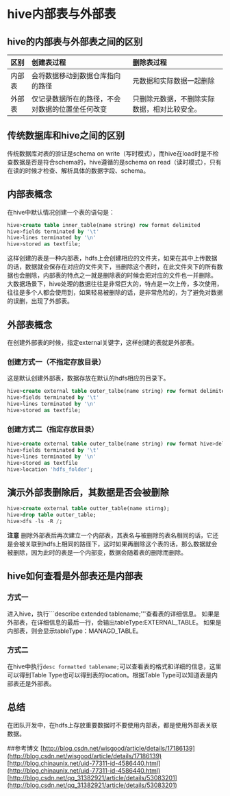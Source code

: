 # hive内部表与外部表

## hive的内部表与外部表之间的区别

| 区别	| 创建表过程 | 删除表过程 |
|:-----|:----------|:--------|
| 内部表 |会将数据移动到数据仓库指向的路径|元数据和实际数据一起删除|
| 外部表 |仅记录数据所在的路径，不会对数据的位置坐任何改变|只删除元数据，不删除实际数据，相对比较安全。|

## 传统数据库和hive之间的区别

传统数据库对表的验证是schema on write（写时模式），而hive在load时是不检查数据是否是符合schema的，hive遵循的是schema on read（读时模式），只有在读的时候才检查、解析具体的数据字段、schema。

## 内部表概念
在hive中默认情况创建一个表的语句是：
```sql
hive>create table inner_table(name string) row format delimited
hive>fields terminated by '\t'
hive>lines terminated by '\n'
hive>stored as textfile;
```
这样创建的表是一种内部表，hdfs上会创建相应的文件夹，如果在其中上传数据的话，数据就会保存在对应的文件夹下，当删除这个表时，在此文件夹下的所有数据也会删除，内部表的特点之一就是删除表的时候会把对应的文件也一并删除。
大数据场景下，hive处理的数据往往是非常巨大的，特点是一次上传，多次使用，往往是多个人都会使用到，如果轻易被删除的话，是非常危险的，为了避免对数据的误删，出现了外部表。

## 外部表概念
在创建外部表的时候，指定external关键字，这样创建的表就是外部表。

### 创建方式一（不指定存放目录）
这是默认创建外部表，数据存放在默认的hdfs相应的目录下。
```sql
hive>create external table outer_talbe(name string) row format delimited
hive>fields terminated by '\t'
hive>lines terminated by '\n'
hive>stored as textfile;
```
### 创建方式二（指定存放目录）
```sql
hive>create external table outer_talbe(name string) row format hive>delimited
hive>fields terminated by '\t'
hive>lines terminated by '\n'
hive>stored as textfile
hive>location 'hdfs_folder';
```

## 演示外部表删除后，其数据是否会被删除
```sql
hive>create external table outter_table(name stirng);
hive>drop table outter_table;
hive>dfs -ls -R /;
```

**注意**
删除外部表后再次建立一个内部表，其表名与被删除的表名相同的话，它还是会被关联到hdfs上相同的路径下，这时如果再删除这个表的话，那么数据就会被删除，因为此时的表是一个内部变，数据会随着表的删除而删除。

## hive如何查看是外部表还是内部表

### 方式一
进入hive，执行```describe extended tablename;'''查看表的详细信息。
如果是外部表，在详细信息的最后一行，会输出tableType:EXTERNAL_TABLE。
如果是内部表，则会显示tableType：MANAGD_TABLE。

### 方式二
在hive中执行```desc formatted tablename;```可以查看表的格式和详细的信息，这里可以得到Table Type也可以得到表的location。根据Table Type可以知道表是内部表还是外部表。

## 总结
在团队开发中，在hdfs上存放重要数据时不要使用内部表，都是使用外部表关联数据。

##参考博文
[http://blog.csdn.net/wisgood/article/details/17186139](http://blog.csdn.net/wisgood/article/details/17186139)
[http://blog.chinaunix.net/uid-77311-id-4586440.html](http://blog.chinaunix.net/uid-77311-id-4586440.html)
[http://blog.csdn.net/qq_31382921/article/details/53083201](http://blog.csdn.net/qq_31382921/article/details/53083201)
